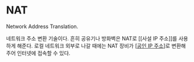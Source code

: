 # NAT

Network Address Translation. 

네트워크 주소 변환 기술이다. 흔히 공유기나 방화벽은 NAT로 [[사설 IP 주소]]를 사용하게 해준다. 로컬 네트워크 외부로 나갈 때에는 NAT 장비가 [[공인 IP 주소]]로 변환해 주어 인터넷에 접속할 수 있다.  

 

[//begin]: # "Autogenerated link references for markdown compatibility"
[공인 IP 주소]: <공인 IP 주소.md> "공인 IP 주소"
[//end]: # "Autogenerated link references"